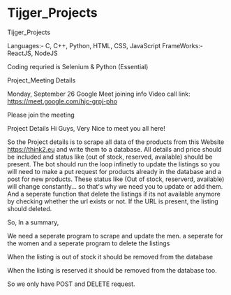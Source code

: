 # Tijger_Projects


Tijger_Projects


Languages:- C, C++, Python, HTML, CSS, JavaScript
FrameWorks:- ReactJS, NodeJS

Coding requried is Selenium & Python (Essential)

Project_Meeting Details

Monday, September 26
Google Meet joining info
Video call link: https://meet.google.com/hjc-grpj-pho

Please join the meeting 




Project Details
Hi Guys,
Very Nice to meet you all here!

So the Project details is to scrape all data of the products from this Website  https://think2.eu and write them to a database. 
All details and price should be included and status like (out of stock, reserved, available) should be present. 
The bot should run the loop infinetly to update the listings so you will need to make a put request for products already in the database and a post for new products. These status like (Out of stock, reserverd, available) will change constantly... so that's why we need you to update or add them. And a seperate function that delete the listings if its not available anymore by checking whether the url exists or not.
If the URL is present, the listing should deleted.

So, In a summary,

We need a seperate program to scrape and update the men. a seperate for the women and a seperate program to delete the listings

When the listing is out of stock it should be removed from the database

When the listing is reserved it should be removed from the database too.

So we only have POST and DELETE request.



